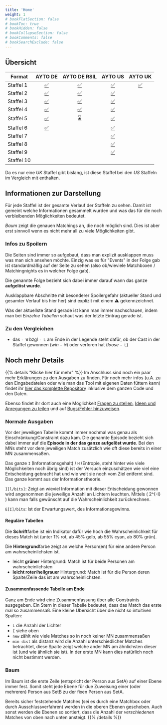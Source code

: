 ```yaml
---
title: 'Home'
weight: 1
# bookFlatSection: false
# bookToc: true
# bookHidden: false
# bookCollapseSection: false
# bookComments: false
# bookSearchExclude: false
---
```


## Übersicht

| Format     | AYTO DE                           | AYTO DE RSIL                           | AYTO US                           | AYTO UK                           |
| ----       | :--:                              | :--:                                   | :---:                             | :---:                             |
| Staffel  1 | [:white_check_mark:](ayto/de/01/) | [:white_check_mark:](ayto/de-rsil/01/) | [:white_check_mark:](ayto/us/01/) | [:white_check_mark:](ayto/uk/01/) |
| Staffel  2 | [:white_check_mark:](ayto/de/02/) | [:white_check_mark:](ayto/de-rsil/02/) | [:white_check_mark:](ayto/us/02/) |                                   |
| Staffel  3 | [:white_check_mark:](ayto/de/03/) | [:white_check_mark:](ayto/de-rsil/03/) | [:white_check_mark:](ayto/us/03/) |                                   |
| Staffel  4 | [:white_check_mark:](ayto/de/04/) | [:white_check_mark:](ayto/de-rsil/04/) | [:white_check_mark:](ayto/us/04/) |                                   |
| Staffel  5 | [:white_check_mark:](ayto/de/05/) | [:hourglass:       ](ayto/de-rsil/05/) | [:white_check_mark:](ayto/us/05/) |                                   |
| Staffel  6 | [:white_check_mark:](ayto/de/06/) |                                        | [:white_check_mark:](ayto/us/06/) |                                   |
| Staffel  7 |                                   |                                        | [:white_check_mark:](ayto/us/07/) |                                   |
| Staffel  8 |                                   |                                        | [:white_check_mark:](ayto/us/08/) |                                   |
| Staffel  9 |                                   |                                        | [:white_check_mark:](ayto/us/09/) |                                   |
| Staffel 10 |                                   |                                        | [                  ]()            |                                   |
<!-- :x: -->

Da es nur eine *UK* Staffel gibt bislang, ist diese Staffel bei den *US*
Staffeln im Vergleich mit enthalten.

## Informationen zur Darstellung

Für jede Staffel ist der gesamte Verlauf der Staffeln zu sehen. Damit
ist gemeint welche Informationen gesammelt wurden und was das für die noch
verbleibenden Möglichkeiten bedeutet.

*Baum* zeigt die genauen Matchings an, die noch möglich sind. Dies ist aber erst
sinnvoll wenn es nicht mehr all zu viele Möglichkeiten gibt.

### Infos zu Spoilern
Die Seiten sind immer so aufgebaut, dass man explizit ausklappen muss was man
sich ansehen möchte. Einzig was es für "Events" in der Folge gab ist
standardmäßig auf der Seite zu sehen (also ob/wieviele Matchboxen /
Matchingnights es in welcher Folge gab).

Die genannte Folge bezieht sich dabei immer darauf wann das ganze **aufgelöst
wurde**.

Ausklappbare Abschnitte mit besonderer Spoilergefahr (aktueller Stand und
gesamter Verlauf bis hier her) sind explizit mit einem :warning: gekennzeichnet.

Was der aktuellste Stand gerade ist kann man immer nachschauen, indem man bei
*Einzelne Tabellen* schaut was der letzte Eintrag gerade ist.

### Zu den Vergleichen
- das `- W` bzgl `- L` am Ende in der Legende steht dafür, ob der Cast in der
Staffel gewonnen (*win* `- W`) oder verloren hat (*loose* `- L`)

## Noch mehr Details

{{% details "Klicke hier für mehr" %}}
Im Anschluss sind noch ein paar mehr Erklärungen zu den Ausgaben zu finden. Für
noch mehr infos (u.A. zu den Eingabedateien oder wie man das Tool mit eigenen
Daten füttern kann) findet ihr [hier das komplette
Repository](https://github.com/atticus-sullivan/sim-ayto) inklusive dem ganzen
Code und den Daten.

Ebenso findet ihr dort auch eine Möglichkeit
[Fragen zu stellen](https://github.com/atticus-sullivan/sim-ayto/discussions/categories/q-a),
[Ideen und Anregungen zu teilen](https://github.com/atticus-sullivan/sim-ayto/discussions/categories/ideas)
und auf
[Bugs/Fehler hinzuweisen](https://github.com/atticus-sullivan/sim-ayto/issues).

### Normale Ausgaben
Vor der jeweiligen Tabelle kommt immer nochmal was genau als
Einschränkung/Constraint dazu kam. Die genannte Episode bezieht sich dabei immer
auf die **Episode in der das ganze aufgelöst wurde**. Bei den MNs steht vor dem
jeweiligen Match zusätzlich wie oft diese bereits in einer MN zusammensaßen.

Das ganze `I` (Informationsgehalt) / `H` (Entropie, steht hinter wie viele
Möglichkeiten noch übrig sind) ist der Versuch einzuschätzen wie viel eine
Entscheidung gebracht hat und wie weit sie noch vom Ziel entfernt sind. Das
ganze kommt aus der Informationstheorie.

`I[l/bits]`: Zeigt an wieviel Information mit dieser Entscheidung gewonnen wird
angenommen die jeweilige Anzahl an Lichtern leuchten. Mittels
\( 2^{-I} \)
kann man
falls gewünscht auf die Wahrscheinlichkeit zurückrechnen.

`E[I]/bits`: Ist der Erwartungswert, des Informationsgewinns.

#### Reguläre Tabellen
Die **Schrift**farbe ist ein Indikator dafür wie hoch die Wahrscheinlichkeit für
dieses Match ist (unter 1% rot, ab 45% gelb, ab 55% cyan, ab 80% grün).

Die **Hintergrund**farbe zeigt an welche Person(en) für eine andere Person am
wahrscheinlichsten ist.
- leicht **grüner** Hintergrund: Match ist für beide Personen am wahrscheinlichsten
- **leicht roter**/**hellgrauer** Hintergrund: Match ist für die Person deren
Spalte/Zeile das ist am wahrscheinlichsten.


#### Zusammenfassende Tabelle am Ende
Ganz am Ende wird eine Zusammenfassung über alle Constraints ausgegeben. Ein
Stern in dieser Tabelle bedeutet, dass das Match das erste mal so zusammensaß.
Eine kleine Übersicht über die nicht so intuitiven Spalten:
- `L` die Anzahl der Lichter
- `I` siehe oben
- `new` zählt wie viele Matches so in noch keiner MN zusammensaßen
- `min dist` als distanz wird die Anzahl unterschiedlicher Matches betrachtet,
diese Spalte zeigt welche ander MN am ähnlichsten dieser ist (und wie ähnlich
sie ist). In der erste MN kann dies natürlich noch nicht bestimmt werden.

### Baum
Im Baum ist die erste Zeile (entspricht der Person aus SetA) auf einer Ebene
immer fest. Somit steht jede Ebene für due Zuweisung einer (oder mehreren)
Person aus SetB zu der fixen Person aus SetA.

Bereits sicher feststehende Matches (sei es durch eine Matchbox oder durch
Ausschlussverfahren) werden in die oberen Ebenen geschoben. Auch sonst werden
die Ebenen so sortiert, dass die Anzahl der *verschiedenen* Matches von oben
nach unten ansteigt.
{{% /details %}}
